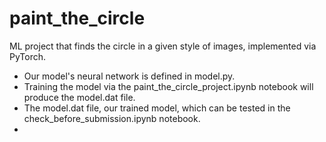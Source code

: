 # paint_the_circle
ML project that finds the circle in a given style of images, implemented via PyTorch.

- Our model's neural network is defined in model.py.
- Training the model via the paint_the_circle_project.ipynb notebook will produce the model.dat file.
- The model.dat file, our trained model,  which can be tested in the check_before_submission.ipynb notebook.
- 
